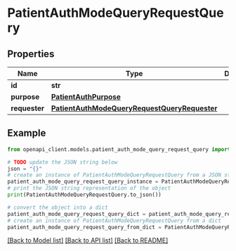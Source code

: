 # PatientAuthModeQueryRequestQuery


## Properties

Name | Type | Description | Notes
------------ | ------------- | ------------- | -------------
**id** | **str** |  | 
**purpose** | [**PatientAuthPurpose**](PatientAuthPurpose.md) |  | 
**requester** | [**PatientAuthModeQueryRequestQueryRequester**](PatientAuthModeQueryRequestQueryRequester.md) |  | 

## Example

```python
from openapi_client.models.patient_auth_mode_query_request_query import PatientAuthModeQueryRequestQuery

# TODO update the JSON string below
json = "{}"
# create an instance of PatientAuthModeQueryRequestQuery from a JSON string
patient_auth_mode_query_request_query_instance = PatientAuthModeQueryRequestQuery.from_json(json)
# print the JSON string representation of the object
print(PatientAuthModeQueryRequestQuery.to_json())

# convert the object into a dict
patient_auth_mode_query_request_query_dict = patient_auth_mode_query_request_query_instance.to_dict()
# create an instance of PatientAuthModeQueryRequestQuery from a dict
patient_auth_mode_query_request_query_from_dict = PatientAuthModeQueryRequestQuery.from_dict(patient_auth_mode_query_request_query_dict)
```
[[Back to Model list]](../README.md#documentation-for-models) [[Back to API list]](../README.md#documentation-for-api-endpoints) [[Back to README]](../README.md)


